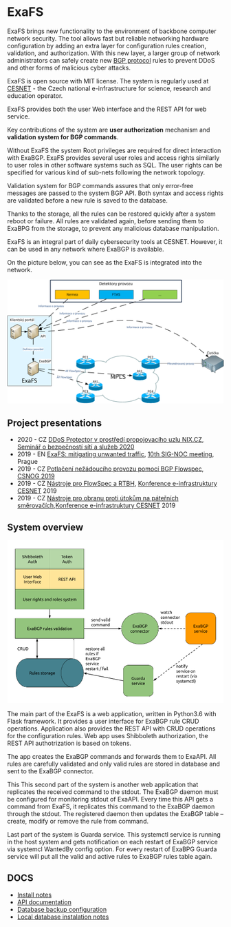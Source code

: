 # ExaFS

ExaFS brings new functionality to the environment of backbone computer network security. The tool allows fast but reliable networking hardware configuration by adding an extra layer for configuration rules creation, validation, and authorization. With this new layer, a larger group of network administrators can safely create new [BGP protocol](https://github.com/Exa-Networks/exabgp) rules to prevent DDoS and other forms of malicious cyber attacks. 

ExaFS is open source with MIT license. The system is regularly used at [CESNET](https://www.cesnet.cz/) - the Czech national e-infrastructure for science, research and education operator.

ExaFS provides both the user Web interface and the REST API for web service. 

Key contributions of the system are **user authorization** mechanism and **validation system for BGP commands**.

Without ExaFS the system Root privileges are required for direct interaction with ExaBGP. ExaFS provides several user roles and access rights similarly to user roles in other software systems such as SQL. The user rights can be specified for various kind of sub-nets following the network topology. 

Validation system for BGP commands assures that only error-free messages are passed to the system BGP API. Both syntax and access rights are validated before a new rule is saved to the database. 

Thanks to the storage, all the rules can be restored quickly after a system reboot or failure. All rules are validated again, before sending them to ExaBPG from the storage, to prevent any malicious database manipulation.

ExaFS is an integral part of daily cybersecurity tools at CESNET. However, it can be used in any network where ExaBGP is available.

On the picture below, you can see as the ExaFS is integrated into the network. 

![ExaFS integration schema](./docs/schema.png)

## Project presentations

* 2020 - CZ [DDoS Protector v prostředí propojovacího uzlu NIX.CZ](https://www.cesnet.cz/wp-content/uploads/2020/02/DDP_v_NIX.pdf), [Seminář o bezpečností sítí a služeb 2020](https://www.cesnet.cz/akce/bss20/)
* 2019 - EN [ExaFS: mitigating unwanted traffic](https://xn--ondej-kcb.caletka.cz/dl/slidy/20191113-SIGNOC-ExaFS.pdf), [10th SIG-NOC meeting](https://wiki.geant.org/display/SIGNOC/10th+SIG-NOC+meeting), Prague
* 2019 - CZ [Potlačení nežádoucího provozu pomocí BGP Flowspec](https://indico.csnog.eu/event/6/contributions/64/attachments/35/61/CESNET-FlowSpec-CSNOG.pdf), [CSNOG 2019](https://indico.csnog.eu/event/6/overview) 
* 2019 - CZ [Nástroje pro FlowSpec a RTBH](https://konference.cesnet.cz/prezentace2019/sal1/3_Adamec.pdf), [Konference e-infrastruktury CESNET](https://konference.cesnet.cz/) 2019
* 2019 - CZ [Nástroje pro obranu proti útokům na páteřních směrovačích](https://konference.cesnet.cz/prezentace2019/sal1/3_Verich.pdf),[Konference e-infrastruktury CESNET](https://konference.cesnet.cz/) 2019


## System overview

![ExaFS schema](./docs/app_schema_en.png)

The main part of the ExaFS is a web application, written in Python3.6 with Flask framework. It provides a user interface for ExaBGP rule CRUD operations. Application also provides the REST API with CRUD operations for the configuration rules. Web app uses Shibboleth authorization, the REST API authotrization is based on tokens. 

The app creates the ExaBGP commands and forwards them to ExaAPI. All rules are carefully validated and only valid rules are stored in database and sent to the ExaBGP connector. 

This This second part of the system is another web application that replicates the received command to the stdout. The ExaBGP daemon must be configured for monitoring stdout of ExaAPI. Every time this API gets a  command from ExaFS,  it replicates this command to the ExaBGP daemon through the stdout. The registered daemon then updates the ExaBGP table – create, modify or remove the rule from command.

Last part of the system is Guarda service. This systemctl service is running in the host system and gets notification on each restart of ExaBGP service via systemcl WantedBy config option.  For every restart of ExaBPG Guarda service will put all the valid and active rules to ExaBGP rules table again.

## DOCS
* [Install notes](./docs/INSTALL.md)
* [API documentation ](https://exafs.docs.apiary.io/#)
* [Database backup configuration](./docs/DB_BACKUP.md)
* [Local database instalation notes](./docs/DB_LOCAL.md)
